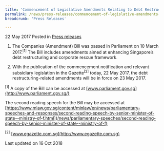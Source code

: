 ```yaml
---
title: 'Commencement of Legislative Amendments Relating to Debt Restructuring and Corporate Rescue in the Companies Act'
permalink: /news/press-releases/commencement-of-legislative-amendments-relating-to-debt-restruct/
breadcrumb: 'Press Releases'

---
```



22 May 2017 Posted in [Press releases](/news/press-releases)


1. The Companies (Amendment) Bill was passed in Parliament on 10 March 2017.<sup>[1]</sup> The Bill includes amendments aimed at enhancing Singapore’s debt restructuring and corporate rescue framework.

 

2. With the publication of the commencement notification and relevant subsidiary legislation in the Gazette<sup>[2]</sup> today, 22 May 2017, the debt restructuring-related amendments will be in force on 23 May 2017.

 

 

 

<sup>[1]</sup> A copy of the Bill can be accessed at [www.parliament.gov.sg](http://www.parliament.gov.sg/)

The second reading speech for the Bill may be accessed at [https://www.mlaw.gov.sg/content/minlaw/en/news/parliamentary-speeches-and-responses/second-reading-speech-by-senior-minister-of-state--ministry-of-f.html](/news/parliamentary-speeches/second-reading-speech-by-senior-minister-of-state--ministry-of-f)

 

 

<sup>[2]</sup> [www.egazette.com.sg](http://www.egazette.com.sg)

<p class="right-side-updated">Last updated on 16 Oct 2018</p> 
